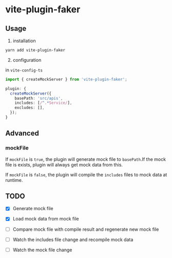 # vite-plugin-faker

## Usage

1. installation

```bash
yarn add vite-plugin-faker
```

2. configuration

in `vite-config-ts`

```typescript
import { createMockServer } from 'vite-plugin-faker';

plugin: {
  createMockServer({
    basePath: 'src/apis',
    includes: [/^.*Service/],
    excludes: [],
  });
}
```

## Advanced

### mockFile

If `mockFile` is `true`, the plugin will generate mock file to `basePath`.If the mock file is exists, plugin will always get mock data from this.

If `mockFile` is `false`, the plugin will compile the `includes` files to mock data at runtime.

## TODO

- [x] Generate mock file

- [x] Load mock data from mock file

- [ ] Compare mock file with compile result and regenerate new mock file

- [ ] Watch the includes file change and recompile mock data

- [ ] Watch the mock file change
